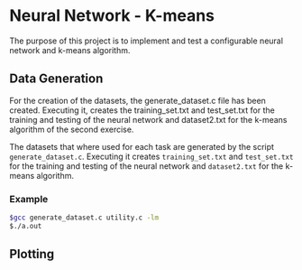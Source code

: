 # Neural Network - K-means 

The purpose of this project is to implement and test a configurable neural network and k-means algorithm.

## Data Generation 

For the creation of the datasets, the generate_dataset.c file has been created. Executing it, creates the training_set.txt and test_set.txt for the training and testing of the neural network and dataset2.txt for the k-means algorithm of the second exercise. 

The datasets that where used for each task are generated by the script `generate_dataset.c`. Executing it creates `training_set.txt` and `test_set.txt` for the training and testing of the neural network and `dataset2.txt` for the k-means algorithm.

### Example

```bash
$gcc generate_dataset.c utility.c -lm
$./a.out 
```

## Plotting

